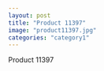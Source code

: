 ```yaml
---
layout: post
title: "Product 11397"
image: "product11397.jpg"
categories: "category1"
---
```

Product 11397
